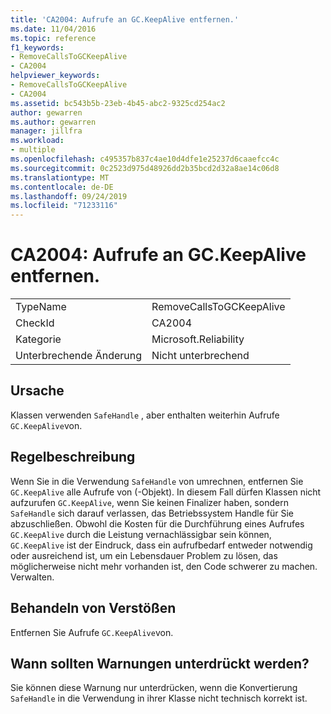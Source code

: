 ```yaml
---
title: 'CA2004: Aufrufe an GC.KeepAlive entfernen.'
ms.date: 11/04/2016
ms.topic: reference
f1_keywords:
- RemoveCallsToGCKeepAlive
- CA2004
helpviewer_keywords:
- RemoveCallsToGCKeepAlive
- CA2004
ms.assetid: bc543b5b-23eb-4b45-abc2-9325cd254ac2
author: gewarren
ms.author: gewarren
manager: jillfra
ms.workload:
- multiple
ms.openlocfilehash: c495357b837c4ae10d4dfe1e25237d6caaefcc4c
ms.sourcegitcommit: 0c2523d975d48926dd2b35bcd2d32a8ae14c06d8
ms.translationtype: MT
ms.contentlocale: de-DE
ms.lasthandoff: 09/24/2019
ms.locfileid: "71233116"
---
```

# <a name="ca2004-remove-calls-to-gckeepalive"></a>CA2004: Aufrufe an GC.KeepAlive entfernen.

|||
|-|-|
|TypeName|RemoveCallsToGCKeepAlive|
|CheckId|CA2004|
|Kategorie|Microsoft.Reliability|
|Unterbrechende Änderung|Nicht unterbrechend|

## <a name="cause"></a>Ursache
Klassen verwenden `SafeHandle` , aber enthalten weiterhin Aufrufe `GC.KeepAlive`von.

## <a name="rule-description"></a>Regelbeschreibung
Wenn Sie in die Verwendung `SafeHandle` von umrechnen, entfernen Sie `GC.KeepAlive` alle Aufrufe von (-Objekt). In diesem Fall dürfen Klassen nicht aufzurufen `GC.KeepAlive`, wenn Sie keinen Finalizer haben, sondern `SafeHandle` sich darauf verlassen, das Betriebssystem Handle für Sie abzuschließen.  Obwohl die Kosten für die Durchführung eines Aufrufes `GC.KeepAlive` durch die Leistung vernachlässigbar sein können, `GC.KeepAlive` ist der Eindruck, dass ein aufrufbedarf entweder notwendig oder ausreichend ist, um ein Lebensdauer Problem zu lösen, das möglicherweise nicht mehr vorhanden ist, den Code schwerer zu machen. Verwalten.

## <a name="how-to-fix-violations"></a>Behandeln von Verstößen
Entfernen Sie Aufrufe `GC.KeepAlive`von.

## <a name="when-to-suppress-warnings"></a>Wann sollten Warnungen unterdrückt werden?
Sie können diese Warnung nur unterdrücken, wenn die Konvertierung `SafeHandle` in die Verwendung in ihrer Klasse nicht technisch korrekt ist.